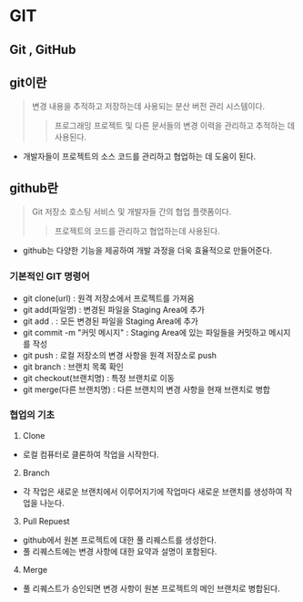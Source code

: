 GIT
===

Git , GitHub
--------------

## git이란
>	변경 내용을 추적하고 저장하는데 사용되는 분산 버전 관리 시스템이다.
>	>	프로그래밍 프로젝트 및 다른 문서들의 변경 이력을 관리하고 추적하는 데 사용된다.
+ 개발자들이 프로젝트의 소스 코드를 관리하고 협업하는 데 도움이 된다.

## github란
>	Git 저장소 호스팅 서비스 및 개발자들 간의 협업 플랫폼이다.
>	>	프로젝트의 코드를 관리하고 협업하는데 사용된다.
+ github는 다양한 기능을 제공하여 개발 과정을 더욱 효율적으로 만들어준다.

### 기본적인 GIT 명령어
+ git clone(url) : 원격 저장소에서 프로젝트를 가져옴
+ git add(파일명) :  변경된 파일을 Staging Area에 추가
+ git add . : 모든 변경된 파일을 Staging Area에 추가
+ git commit -m "커밋 메시지" : Staging Area에 있는 파일들을 커밋하고 메시지를 작성
+ git push : 로컬 저장소의 변경 사항을 원격 저장소로 push
+ git branch : 브랜치 목록 확인
+ git checkout(브랜치명) : 특정 브랜치로 이동
+ git merge(다른 브랜치명) : 다른 브랜치의 변경 사항을 현재 브랜치로 병합

### 협업의 기초
1. Clone
+ 로컬 컴퓨터로 클론하여 작업을 시작한다.
2. Branch
+ 각 작업은 새로운 브랜치에서 이루어지기에 작업마다 새로운 브랜치를 생성하여 작업을 나눈다.
3. Pull Repuest
+ github에서 원본 프로젝트에 대한 풀 리퀘스트를 생성한다.
+ 풀 리퀘스트에는 변경 사항에 대한 요약과 설명이 포함된다.
4. Merge
+ 풀 리퀘스트가 승인되면 변경 사항이 원본 프로젝트의 메인 브랜치로 병합된다.